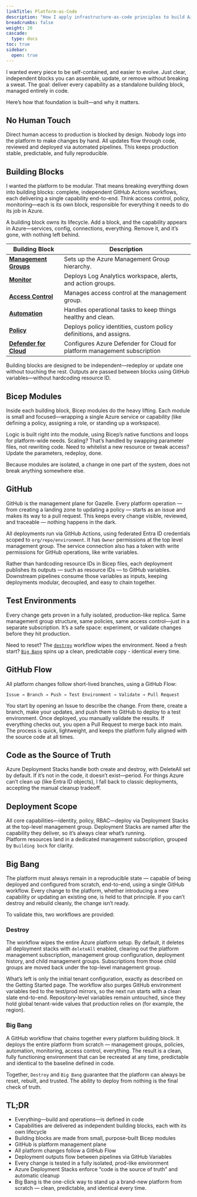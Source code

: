 ```yaml
---
linkTitle: Platform-as-Code
description: "How I apply infrastructure-as-code principles to build Azure landing zones with Bicep and GitHub"
breadcrumbs: false
weight: 20
cascade:
  type: docs  
toc: true
sidebar:
  open: true
---
```


I wanted every piece to be self-contained, and easier to evolve. Just clear, independent blocks you can assemble, update, or remove without breaking a sweat. The goal: deliver every capability as a standalone building block, managed entirely in code. 

Here’s how that foundation is built—and why it matters.

## No Human Touch

Direct human access to production is blocked by design. Nobody logs into the platform to make changes by hand. All updates flow through code, reviewed and deployed via automated pipelines. This keeps production stable, predictable, and fully reproducible.

## Building Blocks

I wanted the platform to be modular. That means breaking everything down into building blocks: complete, independent GitHub Actions workflows, each delivering a single capability end-to-end. Think access control, policy, monitoring—each is its own block, responsible for everything it needs to do its job in Azure.

A building block owns its lifecycle. Add a block, and the capability appears in Azure—services, config, connections, everything. Remove it, and it’s gone, with nothing left behind. 

| Building Block   | Description |
|------------------|-------------|
| [**Management Groups**](/docs/platform-as-code/building-blocks/management-groups/) | Sets up the Azure Management Group hierarchy. |
| [**Monitor**](/docs/platform-as-code/building-blocks/monitor/)      | Deploys Log Analytics workspace, alerts, and action groups. |
| [**Access Control**](/docs/platform-as-code/building-blocks/access-control/) | Manages access control at the management group. |
| [**Automation**](/docs/platform-as-code/building-blocks/platform-automation/)   | Handles operational tasks to keep things healthy and clean. |
| [**Policy**](/docs/platform-as-code/building-blocks/azure-policy/)       | Deploys policy identities, custom policy definitions, and assigns. |
| [**Defender for Cloud**](/docs/platform-as-code/building-blocks/defender-for-cloud/)       | Configures Azure Defender for Cloud for platform management subscription |

Building blocks are designed to be independent—redeploy or update one without touching the rest. Outputs are passed between blocks using GitHub variables—without hardcoding resource ID.

## Bicep Modules

Inside each building block, Bicep modules do the heavy lifting. Each module is small and focused—wrapping a single Azure service or capability (like defining a policy, assigning a role, or standing up a workspace).

Logic is built right into the module, using Bicep’s native functions and loops for platform-wide needs. Scaling? That’s handled by swapping parameter files, not rewriting code. Need to whitelist a new resource or tweak access? Update the parameters, redeploy, done.

Because modules are isolated, a change in one part of the system, does not break anything somewhere else.

## GitHub 

GitHub is the management plane for Gazelle. Every platform operation — from creating a landing zone to updating a policy — starts as an issue and makes its way to a pull request. This keeps every change visible, reviewed, and traceable — nothing happens in the dark.

All deployments run via GitHub Actions, using federated Entra ID credentials scoped to `org/repo/environment`. It has `Owner` permissions at the top level management group. The service connection also has a token with write permissions for GitHub operations, like write variables.

Rather than hardcoding resource IDs in Bicep files, each deployment publishes its outputs — such as resource IDs — to GitHub variables. Downstream pipelines consume those variables as inputs, keeping deployments modular, decoupled, and easy to chain together.

## Test Environments

Every change gets proven in a fully isolated, production-like replica. Same management group structure, same policies, same access control—just in a separate subscription. It’s a safe space: experiment, or validate changes before they hit production.

Need to reset? The [`destroy`](#destroy) workflow wipes the environment. Need a fresh start? [`Big Bang`](#big-bang-1) spins up a clean, predictable copy - identical every time.

## GitHub Flow

All platform changes follow short-lived branches, using a GitHub Flow:

```
Issue → Branch → Push → Test Environment → Validate → Pull Request

```
You start by opening an Issue to describe the change. From there, create a branch, make your updates, and push them to GitHub to deploy to a test environment. Once deployed, you manually validate the results. If everything checks out, you open a Pull Request to merge back into main. The process is quick, lightweight, and keeps the platform fully aligned with the source code at all times.

## Code as the Source of Truth

Azure Deployment Stacks handle both create and destroy, with DeleteAll set by default. If it’s not in the code, it doesn’t exist—period. For things Azure can’t clean up (like Entra ID objects), I fall back to classic deployments, accepting the manual cleanup tradeoff.  

## Deployment Scope

All core capabilities—identity, policy, RBAC—deploy via Deployment Stacks at the top-level management group. Deployment Stacks are named after the capability they deliver, so it’s always clear what’s running.  
Platform resources land in a dedicated management subscription, grouped by `Building bock` for clarity.

## Big Bang

The platform must always remain in a reproducible state — capable of being deployed and configured from scratch, end-to-end, using a single GitHub workflow. Every change to the platform, whether introducing a new capability or updating an existing one, is held to that principle. If you can’t destroy and rebuild cleanly, the change isn’t ready.

To validate this, two workflows are provided:

### Destroy

The workflow wipes the entire Azure platform setup. By default, it deletes all deployment stacks with `deleteAll` enabled, clearing out the platform management subscription, management group configuration, deployment history, and child management groups. Subscriptions from those child groups are moved back under the top-level management group.

What’s left is only the initial tenant configuration, exactly as described on the Getting Started page. The workflow also purges GitHub environment variables tied to the test/prod mirrors, so the next run starts with a clean slate end-to-end. Repository-level variables remain untouched, since they hold global tenant-wide values that production relies on (for example, the region).

### Big Bang
A GitHub workflow that chains together every platform building block. It deploys the entire platform from scratch — management groups, policies, automation, monitoring, access control, everything. The result is a clean, fully functioning environment that can be recreated at any time, predictable and identical to the baseline defined in code.

Together, `Destroy` and `Big Bang` guarantee that the platform can always be reset, rebuilt, and trusted. The ability to deploy from nothing is the final check of truth.

## TL;DR

- Everything—build and operations—is defined in code
- Capabilities are delivered as independent building blocks, each with its own lifecycle
- Building blocks are made from small, purpose-built Bicep modules
- GitHub is platform management plane
- All platform changes follow a GitHub Flow 
- Deployment outputs flow between pipelines via GitHub Variables
- Every change is tested in a fully isolated, prod-like environment
- Azure Deployment Stacks enforce “code is the source of truth” and automatic cleanup
- Big Bang is the one-click way to stand up a brand-new platform from scratch — clean, predictable, and identical every time.